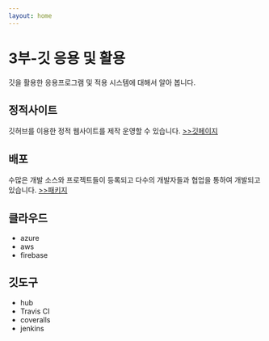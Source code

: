 ```yaml
---
layout: home
---
```

# 3부-깃 응용 및 활용
깃을 활용한 응용프로그램 및 적용 시스템에 대해서 알아 봅니다.

## 정적사이트
깃허브를 이용한 정적 웹사이트를 제작 운영할 수 있습니다. [>>깃페이지](gitpage)

## 배포
수많은 개발 소스와 프로젝트들이 등록되고 다수의 개발자들과 협업을 통하여 개발되고 있습니다. [>>패키지](packages)

## 클라우드
* azure
* aws
* firebase

## 깃도구
* hub
* Travis CI
* coveralls
* jenkins
